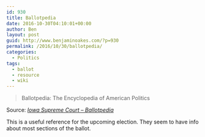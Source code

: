 ```yaml
---
id: 930
title: Ballotpedia
date: 2016-10-30T04:10:01+00:00
author: Ben
layout: post
guid: http://www.benjaminoakes.com/?p=930
permalink: /2016/10/30/ballotpedia/
categories:
  - Politics
tags:
  - ballot
  - resource
  - wiki
---
```

> Ballotpedia: The Encyclopedia of American Politics

Source: _[Iowa Supreme Court &#8211; Ballotpedia](https://ballotpedia.org/Iowa_Supreme_Court)_

This is a useful reference for the upcoming election. They seem to have info about most sections of the ballot.